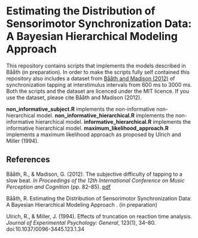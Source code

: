 Estimating the Distribution of Sensorimotor Synchronization Data: A Bayesian Hierarchical Modeling Approach 
============

This repository contains scripts that implements the models described in Bååth (in preparation). In order to make the scripts fully self contained this repository also includes a dataset from [Bååth and Madison (2012)]((www.sumsar.net/papers/ICMPC_2012_rasmus_baath.pdf)) of synchronization tapping at interstimulus intervals from 600 ms to 3000 ms. Both the scripts and the dataset are licenced under the MIT licence. If you use the dataset, please cite Bååth and Madison (2012).

**non_informative_subject.R** implements the non-informative non-hierarchical model.
**non_informative_hierarchical.R** implements the non-informative hierarchical model.
**informative_hierarchical.R** implements the informative hierarchical model.
**maximum_likelihood_approach.R** implements a maximum likelihood approach as proposed by Ulrich and Miller (1994).

References
-------------------------
Bååth, R., & Madison, G. (2012). The subjective difficulty of tapping to a slow beat. *In Proceedings of the 12th International Conference on Music Perception and Cognition* (pp. 82–85). [pdf](www.sumsar.net/papers/ICMPC_2012_rasmus_baath.pdf)

Bååth, R. Estimating the Distribution of Sensorimotor Synchronization Data: A Bayesian Hierarchical Modeling Approach . (in preparation)

Ulrich, R., & Miller, J. (1994). Effects of truncation on reaction time analysis. *Journal of Experimental Psychology: General*, 123(1), 34–80. doi:10.1037/0096-3445.123.1.34
